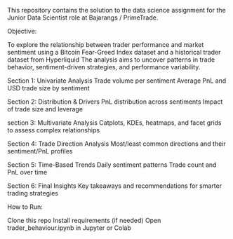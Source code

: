 This repository contains the solution to the data science assignment for the Junior Data Scientist role at Bajarangs / PrimeTrade.

Objective:

To explore the relationship between trader performance and market sentiment using a Bitcoin Fear-Greed Index dataset
and a historical trader dataset from Hyperliquid
The analysis aims to uncover patterns in trade behavior, sentiment-driven strategies, and performance variability.

Section 1: Univariate Analysis
Trade volume per sentiment
Average PnL and USD trade size by sentiment

Section 2: Distribution & Drivers
PnL distribution across sentiments
Impact of trade size and leverage

section 3: Multivariate Analysis
Catplots, KDEs, heatmaps, and facet grids to assess complex relationships

Section 4: Trade Direction Analysis
Most/least common directions and their sentiment/PnL profiles

Section 5: Time-Based Trends
Daily sentiment patterns
Trade count and PnL over time

Section 6: Final Insights
Key takeaways and recommendations for smarter trading strategies

How to Run:

Clone this repo
Install requirements (if needed)
Open trader_behaviour.ipynb in Jupyter or Colab
